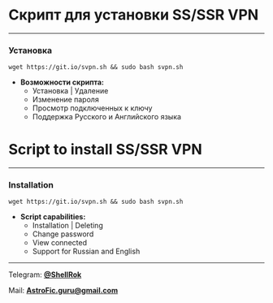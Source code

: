# Скрипт для установки SS/SSR VPN
____
### Установка
```
wget https://git.io/svpn.sh && sudo bash svpn.sh
```
  
+ **Возможности скрипта:**      
    + Установка | Удаление  
    + Изменение пароля  
    + Просмотр подключенных к ключу  
    + Поддержка Русского и Английского языка

# Script to install SS/SSR VPN
____
### Installation
```
wget https://git.io/svpn.sh && sudo bash svpn.sh
```
  
+ **Script capabilities:**      
    + Installation | Deleting  
    + Change password  
    + View connected  
    + Support for Russian and English

____
Telegram: [**@ShellRok**](https://t.me/ShellRok)  

Mail: **AstroFic.guru@gmail.com**
